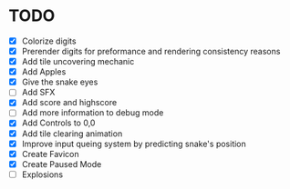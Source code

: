 # TODO

 - [x] Colorize digits
 - [x] Prerender digits for preformance and rendering consistency reasons
 - [x] Add tile uncovering mechanic
 - [x] Add Apples
 - [x] Give the snake eyes
 - [ ] Add SFX
 - [x] Add score and highscore
 - [ ] Add more information to debug mode
 - [x] Add Controls to 0,0
 - [x] Add tile clearing animation
 - [x] Improve input queing system by predicting snake's position
 - [x] Create Favicon
 - [x] Create Paused Mode
 - [ ] Explosions